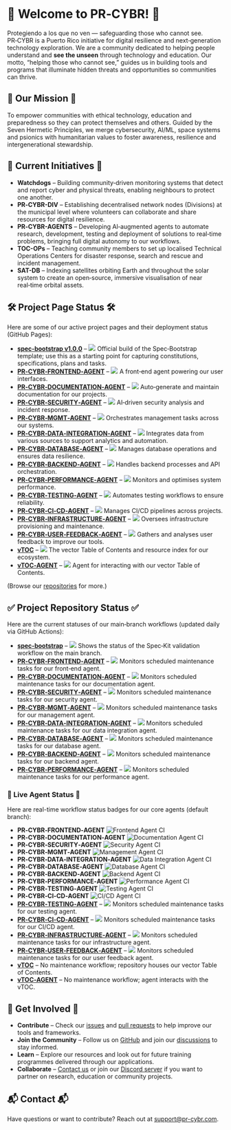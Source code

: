 # 🚀 Welcome to PR‑CYBR! 🚀  
Protegiendo a los que no ven — safeguarding those who cannot see. PR‑CYBR is a Puerto Rico initiative for digital resilience and next‑generation technology exploration. We are a community dedicated to helping people understand and **see the unseen** through technology and education. Our motto, “helping those who cannot see,” guides us in building tools and programs that illuminate hidden threats and opportunities so communities can thrive.  

## 🎯 Our Mission 🎯  
To empower communities with ethical technology, education and preparedness so they can protect themselves and others. Guided by the Seven Hermetic Principles, we merge cybersecurity, AI/ML, space systems and psionics with humanitarian values to foster awareness, resilience and intergenerational stewardship.  

## 🚧 Current Initiatives 🚧  
- **Watchdogs** – Building community‑driven monitoring systems that detect and report cyber and physical threats, enabling neighbours to protect one another.  
- **PR‑CYBR-DIV** – Establishing decentralised network nodes (Divisions) at the municipal level where volunteers can collaborate and share resources for digital resilience.  
- **PR‑CYBR-AGENTS** – Developing AI‑augmented agents to automate research, development, testing and deployment of solutions to real‑time problems, bringing full digital autonomy to our workflows.  
- **TOC-OPs** – Teaching community members to set up localised Technical Operations Centers for disaster response, search and rescue and incident management.  
- **SAT-DB** – Indexing satellites orbiting Earth and throughout the solar system to create an open‑source, immersive visualisation of near real‑time orbital assets.  

## 🛠️ Project Page Status 🛠️  
Here are some of our active project pages and their deployment status (GitHub Pages):  

- **[spec‑bootstrap v1.0.0](https://pr-cybr.github.io/spec-bootstrap/)** – [![](https://github.com/PR-CYBR/spec-bootstrap/actions/workflows/pages-build-deployment.yml/badge.svg?branch=pages)](https://github.com/PR-CYBR/spec-bootstrap/actions/workflows/pages-build-deployment.yml?query=branch%3Apages) Official build of the Spec‑Bootstrap template; use this as a starting point for capturing constitutions, specifications, plans and tasks.   
- **[PR‑CYBR‑FRONTEND‑AGENT](https://pr-cybr.github.io/PR-CYBR-FRONTEND-AGENT/)** – [![](https://github.com/PR-CYBR/PR-CYBR-FRONTEND-AGENT/actions/workflows/pages-build-deployment.yml/badge.svg?branch=pages)](https://github.com/PR-CYBR/PR-CYBR-FRONTEND-AGENT/actions/workflows/pages-build-deployment.yml?query=branch%3Apages) A front‑end agent powering our user interfaces.  
- **[PR‑CYBR‑DOCUMENTATION‑AGENT](https://pr-cybr.github.io/PR-CYBR-DOCUMENTATION-AGENT/)** – [![](https://github.com/PR-CYBR/PR-CYBR-DOCUMENTATION-AGENT/actions/workflows/pages-build-deployment.yml/badge.svg?branch=pages)](https://github.com/PR-CYBR/PR-CYBR-DOCUMENTATION-AGENT/actions/workflows/pages-build-deployment.yml?query=branch%3Apages) Auto‑generate and maintain documentation for our projects.   
- **[PR‑CYBR‑SECURITY‑AGENT](https://pr-cybr.github.io/PR-CYBR-SECURITY-AGENT/)** – [![](https://github.com/PR-CYBR/PR-CYBR-SECURITY-AGENT/actions/workflows/pages-build-deployment.yml/badge.svg?branch=pages)](https://github.com/PR-CYBR/PR-CYBR-SECURITY-AGENT/actions/workflows/pages-build-deployment.yml?query=branch%3Apages) AI‑driven security analysis and incident response.   
- **[PR‑CYBR‑MGMT‑AGENT](https://pr-cybr.github.io/PR-CYBR-MGMT-AGENT/)** – [![](https://github.com/PR-CYBR/PR-CYBR-MGMT-AGENT/actions/workflows/pages-build-deployment.yml/badge.svg?branch=pages)](https://github.com/PR-CYBR/PR-CYBR-MGMT-AGENT/actions/workflows/pages-build-deployment.yml?query=branch%3Apages) Orchestrates management tasks across our systems.   
- **[PR‑CYBR‑DATA‑INTEGRATION‑AGENT](https://pr-cybr.github.io/PR-CYBR-DATA-INTEGRATION-AGENT/)** – [![](https://github.com/PR-CYBR/PR-CYBR-DATA-INTEGRATION-AGENT/actions/workflows/pages-build-deployment.yml/badge.svg?branch=pages)](https://github.com/PR-CYBR/PR-CYBR-DATA-INTEGRATION-AGENT/actions/workflows/pages-build-deployment.yml?query=branch%3Apages) Integrates data from various sources to support analytics and automation.  
- **[PR‑CYBR‑DATABASE‑AGENT](https://pr-cybr.github.io/PR-CYBR-DATABASE-AGENT/)** – [![](https://github.com/PR-CYBR/PR-CYBR-DATABASE-AGENT/actions/workflows/pages-build-deployment.yml/badge.svg?branch=pages)](https://github.com/PR-CYBR/PR-CYBR-DATABASE-AGENT/actions/workflows/pages-build-deployment.yml?query=branch%3Apages) Manages database operations and ensures data resilience.   
- **[PR‑CYBR‑BACKEND‑AGENT](https://pr-cybr.github.io/PR-CYBR-BACKEND-AGENT/)** – [![](https://github.com/PR-CYBR/PR-CYBR-BACKEND-AGENT/actions/workflows/pages-build-deployment.yml/badge.svg?branch=pages)](https://github.com/PR-CYBR/PR-CYBR-BACKEND-AGENT/actions/workflows/pages-build-deployment.yml?query=branch%3Apages) Handles backend processes and API orchestration.   
- **[PR‑CYBR‑PERFORMANCE‑AGENT](https://pr-cybr.github.io/PR-CYBR-PERFORMANCE-AGENT/)** – [![](https://github.com/PR-CYBR/PR-CYBR-PERFORMANCE-AGENT/actions/workflows/pages-build-deployment.yml/badge.svg?branch=pages)](https://github.com/PR-CYBR/PR-CYBR-PERFORMANCE-AGENT/actions/workflows/pages-build-deployment.yml?query=branch%3Apages) Monitors and optimises system performance.  
- **[PR‑CYBR‑TESTING‑AGENT](https://pr-cybr.github.io/PR-CYBR-TESTING-AGENT/)** – [![](https://github.com/PR-CYBR/PR-CYBR-TESTING-AGENT/actions/workflows/pages-build-deployment.yml/badge.svg?branch=pages)](https://github.com/PR-CYBR/PR-CYBR-TESTING-AGENT/actions/workflows/pages-build-deployment.yml?query=branch%3Apages) Automates testing workflows to ensure reliability.  
- **[PR‑CYBR‑CI‑CD‑AGENT](https://pr-cybr.github.io/PR-CYBR-CI-CD-AGENT/)** – [![](https://github.com/PR-CYBR/PR-CYBR-CI-CD-AGENT/actions/workflows/pages-build-deployment.yml/badge.svg?branch=pages)](https://github.com/PR-CYBR/PR-CYBR-CI-CD-AGENT/actions/workflows/pages-build-deployment.yml?query=branch%3Apages) Manages CI/CD pipelines across projects.   
- **[PR‑CYBR‑INFRASTRUCTURE‑AGENT](https://pr-cybr.github.io/PR-CYBR-INFRASTRUCTURE-AGENT/)** – [![](https://github.com/PR-CYBR/PR-CYBR-INFRASTRUCTURE-AGENT/actions/workflows/pages-build-deployment.yml/badge.svg?branch=pages)](https://github.com/PR-CYBR/PR-CYBR-INFRASTRUCTURE-AGENT/actions/workflows/pages-build-deployment.yml?query=branch%3Apages) Oversees infrastructure provisioning and maintenance.   
- **[PR‑CYBR‑USER‑FEEDBACK‑AGENT](https://pr-cybr.github.io/PR-CYBR-USER-FEEDBACK-AGENT/)** – [![](https://github.com/PR-CYBR/PR-CYBR-USER-FEEDBACK-AGENT/actions/workflows/pages-build-deployment.yml/badge.svg?branch=pages)](https://github.com/PR-CYBR/PR-CYBR-USER-FEEDBACK-AGENT/actions/workflows/pages-build-deployment.yml?query=branch%3Apages) Gathers and analyses user feedback to improve our tools.   
- **[vTOC](https://pr-cybr.github.io/vTOC/)** – [![](https://github.com/PR-CYBR/vTOC/actions/workflows/pages-build-deployment.yml/badge.svg?branch=pages)](https://github.com/PR-CYBR/vTOC/actions/workflows/pages-build-deployment.yml?query=branch%3Apages) The vector Table of Contents and resource index for our ecosystem.   
- **[vTOC‑AGENT](https://pr-cybr.github.io/vTOC-AGENT/)** – [![](https://github.com/PR-CYBR/vTOC-AGENT/actions/workflows/pages-build-deployment.yml/badge.svg?branch=pages)](https://github.com/PR-CYBR/vTOC-AGENT/actions/workflows/pages-build-deployment.yml?query=branch%3Apages) Agent for interacting with our vector Table of Contents.  

(Browse our [repositories](https://github.com/PR-CYBR?tab=repositories) for more.)  

## ✅ Project Repository Status ✅  
Here are the current statuses of our main‑branch workflows (updated daily via GitHub Actions):  

- **[spec‑bootstrap](https://github.com/PR-CYBR/spec-bootstrap/actions?query=branch%3Amain)** – [![](https://github.com/PR-CYBR/spec-bootstrap/actions/workflows/spec-kit-validation.yml/badge.svg?branch=main)](https://github.com/PR-CYBR/spec-bootstrap/actions/workflows/spec-kit-validation.yml?query=branch%3Amain) Shows the status of the Spec‑Kit validation workflow on the main branch.  
- **[PR‑CYBR‑FRONTEND‑AGENT](https://github.com/PR-CYBR/PR-CYBR-FRONTEND-AGENT/actions?query=branch%3Amain)** – [![](https://github.com/PR-CYBR/PR-CYBR-FRONTEND-AGENT/actions/workflows/maintenance.yml/badge.svg?branch=main)](https://github.com/PR-CYBR/PR-CYBR-FRONTEND-AGENT/actions/workflows/maintenance.yml?query=branch%3Amain) Monitors scheduled maintenance tasks for our front‑end agent.  
- **[PR‑CYBR‑DOCUMENTATION‑AGENT](https://github.com/PR-CYBR/PR-CYBR-DOCUMENTATION-AGENT/actions?query=branch%3Amain)** – [![](https://github.com/PR-CYBR/PR-CYBR-DOCUMENTATION-AGENT/actions/workflows/maintenance.yml/badge.svg?branch=main)](https://github.com/PR-CYBR/PR-CYBR-DOCUMENTATION-AGENT/actions/workflows/maintenance.yml?query=branch%3Amain) Monitors scheduled maintenance tasks for our documentation agent.  
- **[PR‑CYBR‑SECURITY‑AGENT](https://github.com/PR-CYBR/PR-CYBR-SECURITY-AGENT/actions?query=branch%3Amain)** – [![](https://github.com/PR-CYBR/PR-CYBR-SECURITY-AGENT/actions/workflows/maintenance.yml/badge.svg?branch=main)](https://github.com/PR-CYBR/PR-CYBR-SECURITY-AGENT/actions/workflows/maintenance.yml?query=branch%3Amain) Monitors scheduled maintenance tasks for our security agent.  
- **[PR‑CYBR‑MGMT‑AGENT](https://github.com/PR-CYBR/PR-CYBR-MGMT-AGENT/actions?query=branch%3Amain)** – [![](https://github.com/PR-CYBR/PR-CYBR-MGMT-AGENT/actions/workflows/maintenance.yml/badge.svg?branch=main)](https://github.com/PR-CYBR/PR-CYBR-MGMT-AGENT/actions/workflows/maintenance.yml?query=branch%3Amain) Monitors scheduled maintenance tasks for our management agent.  
- **[PR‑CYBR‑DATA‑INTEGRATION‑AGENT](https://github.com/PR-CYBR/PR-CYBR-DATA-INTEGRATION-AGENT/actions?query=branch%3Amain)** – [![](https://github.com/PR-CYBR/PR-CYBR-DATA-INTEGRATION-AGENT/actions/workflows/maintenance.yml/badge.svg?branch=main)](https://github.com/PR-CYBR/PR-CYBR-DATA-INTEGRATION-AGENT/actions/workflows/maintenance.yml?query=branch%3Amain) Monitors scheduled maintenance tasks for our data integration agent.  
- **[PR‑CYBR‑DATABASE‑AGENT](https://github.com/PR-CYBR/PR-CYBR-DATABASE-AGENT/actions?query=branch%3Amain)** – [![](https://github.com/PR-CYBR/PR-CYBR-DATABASE-AGENT/actions/workflows/maintenance.yml/badge.svg?branch=main)](https://github.com/PR-CYBR/PR-CYBR-DATABASE-AGENT/actions/workflows/maintenance.yml?query=branch%3Amain) Monitors scheduled maintenance tasks for our database agent.  
- **[PR‑CYBR‑BACKEND‑AGENT](https://github.com/PR-CYBR/PR-CYBR-BACKEND-AGENT/actions?query=branch%3Amain)** – [![](https://github.com/PR-CYBR/PR-CYBR-BACKEND-AGENT/actions/workflows/maintenance.yml/badge.svg?branch=main)](https://github.com/PR-CYBR/PR-CYBR-BACKEND-AGENT/actions/workflows/maintenance.yml?query=branch%3Amain) Monitors scheduled maintenance tasks for our backend agent.  
- **[PR‑CYBR‑PERFORMANCE‑AGENT](https://github.com/PR-CYBR/PR-CYBR-PERFORMANCE-AGENT/actions?query=branch%3Amain)** – [![](https://github.com/PR-CYBR/PR-CYBR-PERFORMANCE-AGENT/actions/workflows/maintenance.yml/badge.svg?branch=main)](https://github.com/PR-CYBR/PR-CYBR-PERFORMANCE-AGENT/actions/workflows/maintenance.yml?query=branch%3Amain) Monitors scheduled maintenance tasks for our performance agent.  

### 🔄 Live Agent Status 🔄  

Here are real-time workflow status badges for our core agents (default branch):  

- **PR‑CYBR‑FRONTEND‑AGENT** ![Frontend Agent CI](https://github.com/PR-CYBR/PR-CYBR-FRONTEND-AGENT/actions/workflows/main.yml/badge.svg)  
- **PR‑CYBR‑DOCUMENTATION‑AGENT** ![Documentation Agent CI](https://github.com/PR-CYBR/PR-CYBR-DOCUMENTATION-AGENT/actions/workflows/main.yml/badge.svg)  
- **PR‑CYBR‑SECURITY‑AGENT** ![Security Agent CI](https://github.com/PR-CYBR/PR-CYBR-SECURITY-AGENT/actions/workflows/main.yml/badge.svg)  
- **PR‑CYBR‑MGMT‑AGENT** ![Management Agent CI](https://github.com/PR-CYBR/PR-CYBR-MGMT-AGENT/actions/workflows/main.yml/badge.svg)  
- **PR‑CYBR‑DATA‑INTEGRATION‑AGENT** ![Data Integration Agent CI](https://github.com/PR-CYBR/PR-CYBR-DATA-INTEGRATION-AGENT/actions/workflows/main.yml/badge.svg)  
- **PR‑CYBR‑DATABASE‑AGENT** ![Database Agent CI](https://github.com/PR-CYBR/PR-CYBR-DATABASE-AGENT/actions/workflows/main.yml/badge.svg)  
- **PR‑CYBR‑BACKEND‑AGENT** ![Backend Agent CI](https://github.com/PR-CYBR/PR-CYBR-BACKEND-AGENT/actions/workflows/main.yml/badge.svg)  
- **PR‑CYBR‑PERFORMANCE‑AGENT** ![Performance Agent CI](https://github.com/PR-CYBR/PR-CYBR-PERFORMANCE-AGENT/actions/workflows/main.yml/badge.svg)  
- **PR‑CYBR‑TESTING‑AGENT** ![Testing Agent CI](https://github.com/PR-CYBR/PR-CYBR-TESTING-AGENT/actions/workflows/main.yml/badge.svg)  
- **PR‑CYBR‑CI‑CD‑AGENT** ![CI/CD Agent CI](https://github.com/PR-CYBR/PR-CYBR-CI-CD-AGENT/actions/workflows/main.yml/badge.svg)
- **[PR‑CYBR‑TESTING‑AGENT](https://github.com/PR-CYBR/PR-CYBR-TESTING-AGENT/actions?query=branch%3Amain)** – [![](https://github.com/PR-CYBR/PR-CYBR-TESTING-AGENT/actions/workflows/maintenance.yml/badge.svg?branch=main)](https://github.com/PR-CYBR/PR-CYBR-TESTING-AGENT/actions/workflows/maintenance.yml?query=branch%3Amain) Monitors scheduled maintenance tasks for our testing agent.  
- **[PR‑CYBR‑CI‑CD‑AGENT](https://github.com/PR-CYBR/PR-CYBR-CI-CD-AGENT/actions?query=branch%3Amain)** – [![](https://github.com/PR-CYBR/PR-CYBR-CI-CD-AGENT/actions/workflows/maintenance.yml/badge.svg?branch=main)](https://github.com/PR-CYBR/PR-CYBR-CI-CD-AGENT/actions/workflows/maintenance.yml?query=branch%3Amain) Monitors scheduled maintenance tasks for our CI/CD agent.  
- **[PR‑CYBR‑INFRASTRUCTURE‑AGENT](https://github.com/PR-CYBR/PR-CYBR-INFRASTRUCTURE-AGENT/actions?query=branch%3Amain)** – [![](https://github.com/PR-CYBR/PR-CYBR-INFRASTRUCTURE-AGENT/actions/workflows/maintenance.yml/badge.svg?branch=main)](https://github.com/PR-CYBR/PR-CYBR-INFRASTRUCTURE-AGENT/actions/workflows/maintenance.yml?query=branch%3Amain) Monitors scheduled maintenance tasks for our infrastructure agent.  
- **[PR‑CYBR‑USER‑FEEDBACK‑AGENT](https://github.com/PR-CYBR/PR-CYBR-USER-FEEDBACK-AGENT/actions?query=branch%3Amain)** – [![](https://github.com/PR-CYBR/PR-CYBR-USER-FEEDBACK-AGENT/actions/workflows/maintenance.yml/badge.svg?branch=main)](https://github.com/PR-CYBR/PR-CYBR-USER-FEEDBACK-AGENT/actions/workflows/maintenance.yml?query=branch%3Amain) Monitors scheduled maintenance tasks for our user feedback agent. 
- **[vTOC](https://github.com/PR-CYBR/vTOC/actions?query=branch%3Amain)** – No maintenance workflow; repository houses our vector Table of Contents.  
- **[vTOC‑AGENT](https://github.com/PR-CYBR/vTOC-AGENT/actions?query=branch%3Amain)** – No maintenance workflow; agent interacts with the vTOC.  

## 🤝 Get Involved 🤝  
- **Contribute** – Check our [issues](https://github.com/PR-CYBR/.github/issues) and [pull requests](https://github.com/PR-CYBR/.github/pulls) to help improve our tools and frameworks.  
- **Join the Community** – Follow us on [GitHub](https://github.com/PR-CYBR) and join our [discussions](https://github.com/PR-CYBR/.github/discussions) to stay informed.  
- **Learn** – Explore our resources and look out for future training programmes delivered through our applications.  
- **Collaborate** – [Contact us](mailto:support@pr-cybr.com) or join our [Discord server](https://discord.gg/a6XmRJNAb2) if you want to partner on research, education or community projects.  

## 📬 Contact 📬  
Have questions or want to contribute? Reach out at [support@pr-cybr.com](mailto:support@pr-cybr.com).  
